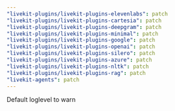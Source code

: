 ```yaml
---
"livekit-plugins/livekit-plugins-elevenlabs": patch
"livekit-plugins/livekit-plugins-cartesia": patch
"livekit-plugins/livekit-plugins-deepgram": patch
"livekit-plugins/livekit-plugins-minimal": patch
"livekit-plugins/livekit-plugins-google": patch
"livekit-plugins/livekit-plugins-openai": patch
"livekit-plugins/livekit-plugins-silero": patch
"livekit-plugins/livekit-plugins-azure": patch
"livekit-plugins/livekit-plugins-nltk": patch
"livekit-plugins/livekit-plugins-rag": patch
"livekit-agents": patch
---
```


Default loglevel to warn
